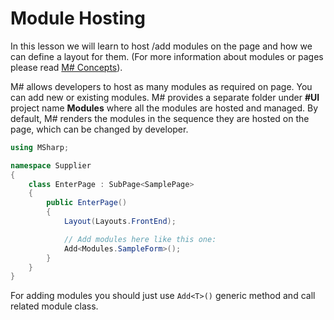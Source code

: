 # Module Hosting

In this lesson we will learn to host /add modules on the page and how we can define a layout for them. (For more information about modules or pages please read [M# Concepts](https://github.com/Geeksltd/MSharp.Docs/blob/master/Basics/Concepts.md)).

M# allows developers to host as many modules as required on page. You can add new or existing modules. M# provides a separate folder under **#UI** project name **Modules** where all the modules are hosted and managed. By default, M# renders the modules in the sequence they are hosted on the page, which can be changed by developer.

```C#
using MSharp;

namespace Supplier
{
    class EnterPage : SubPage<SamplePage>
    {
        public EnterPage()
        {
            Layout(Layouts.FrontEnd);

            // Add modules here like this one:
            Add<Modules.SampleForm>();
        }
    }
}
```

For adding modules you should just use `Add<T>()` generic method and call related module class.